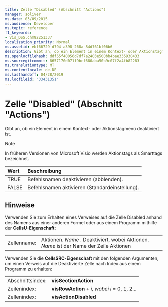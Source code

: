 ```yaml
---
title: Zelle "Disabled" (Abschnitt "Actions")
manager: soliver
ms.date: 03/09/2015
ms.audience: Developer
ms.topic: reference
f1_keywords:
- Vis_DSS.chm82251337
localization_priority: Normal
ms.assetid: ebf66729-d794-a398-268a-84d761bf06b6
description: Gibt an, ob ein Element in einem Kontext- oder Aktionstagmenü deaktiviert ist.
ms.openlocfilehash: ddf55f40056d7df7a2403e500bb4bae335930433
ms.sourcegitcommit: 8657170d071f9bcf680aba50b9c07f2a4fb82283
ms.translationtype: MT
ms.contentlocale: de-DE
ms.lasthandoff: 04/28/2019
ms.locfileid: "33431351"
---
```

# <a name="disabled-cell-actions-section"></a>Zelle "Disabled" (Abschnitt "Actions")

Gibt an, ob ein Element in einem Kontext- oder Aktionstagmenü deaktiviert ist.
  
> [!NOTE]
> In früheren Versionen von Microsoft Visio werden Aktionstags als Smarttags bezeichnet. 
  
|**Wert**|**Beschreibung**|
|:-----|:-----|
|TRUE  <br/> |Befehlsnamen deaktivieren (abblenden).  <br/> |
|FALSE  <br/> |Befehlsnamen aktivieren (Standardeinstellung).  <br/> |
   
## <a name="remarks"></a>Hinweise

Verwenden Sie zum Erhalten eines Verweises auf die Zelle Disabled anhand des Namens aus einer anderen Formel oder aus einem Programm mithilfe der **CellsU-Eigenschaft:** 
  
|||
|:-----|:-----|
|Zellenname:  <br/> |Aktionen. *Name*  . Deaktiviert, wobei Aktionen. *Name*  ist der Name der Zeile Aktionen  <br/> |
   
Verwenden Sie die **CellsSRC-Eigenschaft** mit den folgenden Argumenten, um einen Verweis auf die Deaktivierte Zelle nach Index aus einem Programm zu erhalten: 
  
|||
|:-----|:-----|
|Abschnittsindex:  <br/> |**visSectionAction** <br/> |
|Zeilenindex:  <br/> |**visRowAction**  +   *i,* *wobei i* = 0, 1, 2...  <br/> |
|Zellenindex:  <br/> |**visActionDisabled** <br/> |
   


